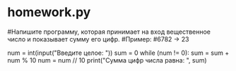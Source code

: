 # homework.py
#Напишите программу, которая принимает на вход вещественное число и показывает сумму его цифр.
#Пример:
#6782 -> 23

num = int(input("Введите целое: "))
sum = 0
while (num != 0):
    sum = sum + num % 10
    num = num // 10
print("Сумма цифр числа равна: ", sum)
